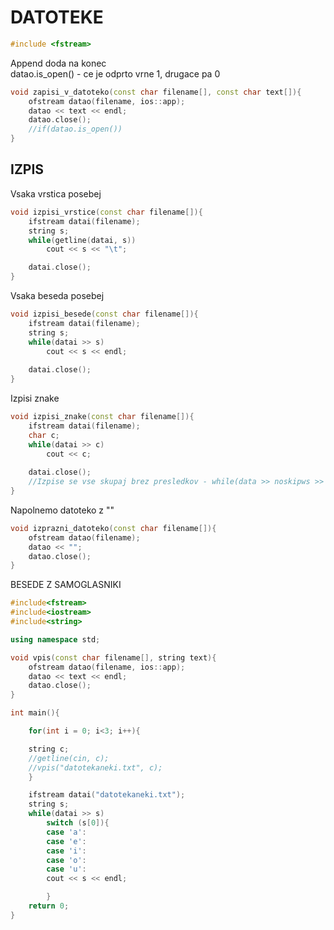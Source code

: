 <h1>DATOTEKE</h1>

```cpp
#include <fstream>
```
Append doda na konec\
datao.is_open() - ce je odprto vrne 1, drugace pa 0
```cpp
void zapisi_v_datoteko(const char filename[], const char text[]){
    ofstream datao(filename, ios::app); 
    datao << text << endl;
    datao.close();
    //if(datao.is_open())
}
```

<h2>IZPIS</h2><p>
Vsaka vrstica posebej

```cpp
void izpisi_vrstice(const char filename[]){
    ifstream datai(filename);
    string s;
    while(getline(datai, s))
        cout << s << "\t";

    datai.close();
}
```
Vsaka beseda posebej
```cpp
void izpisi_besede(const char filename[]){
    ifstream datai(filename);
    string s;
    while(datai >> s)
        cout << s << endl;
    
    datai.close();
}
```
Izpisi znake
```cpp
void izpisi_znake(const char filename[]){
    ifstream datai(filename);
    char c;
    while(datai >> c) 
        cout << c;
    
    datai.close();
    //Izpise se vse skupaj brez presledkov - while(data >> noskipws >> c)
}
```

Napolnemo datoteko z ""
```cpp
void izprazni_datoteko(const char filename[]){
    ofstream datao(filename);
    datao << "";
    datao.close();
}
```
BESEDE Z SAMOGLASNIKI
```cpp
#include<fstream>
#include<iostream>
#include<string>

using namespace std;

void vpis(const char filename[], string text){
    ofstream datao(filename, ios::app);
    datao << text << endl;
    datao.close();
}

int main(){

    for(int i = 0; i<3; i++){

    string c;
    //getline(cin, c);
    //vpis("datotekaneki.txt", c);
    }

    ifstream datai("datotekaneki.txt");
    string s;
    while(datai >> s)
        switch (s[0]){
        case 'a':
        case 'e':
        case 'i':
        case 'o':
        case 'u':
        cout << s << endl;

        }
    return 0;
}
```

